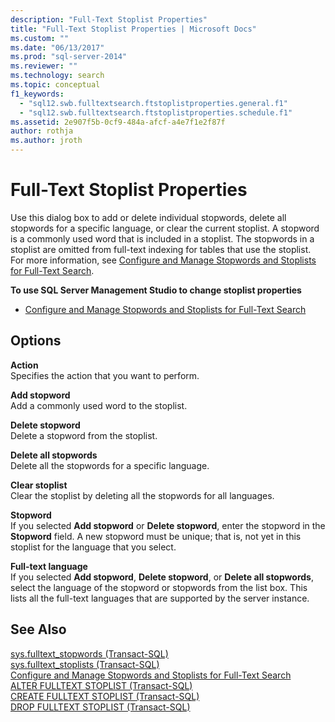 ```yaml
---
description: "Full-Text Stoplist Properties"
title: "Full-Text Stoplist Properties | Microsoft Docs"
ms.custom: ""
ms.date: "06/13/2017"
ms.prod: "sql-server-2014"
ms.reviewer: ""
ms.technology: search
ms.topic: conceptual
f1_keywords: 
  - "sql12.swb.fulltextsearch.ftstoplistproperties.general.f1"
  - "sql12.swb.fulltextsearch.ftstoplistproperties.schedule.f1"
ms.assetid: 2e907f5b-0cf9-484a-afcf-a4e7f1e2f87f
author: rothja
ms.author: jroth
---
```

# Full-Text Stoplist Properties
  Use this dialog box to add or delete individual stopwords, delete all stopwords for a specific language, or clear the current stoplist. A stopword is a commonly used word that is included in a stoplist. The stopwords in a stoplist are omitted from full-text indexing for tables that use the stoplist. For more information, see [Configure and Manage Stopwords and Stoplists for Full-Text Search](../relational-databases/search/full-text-search.md).  
  
 **To use SQL Server Management Studio to change stoplist properties**  
  
-   [Configure and Manage Stopwords and Stoplists for Full-Text Search](../relational-databases/search/full-text-search.md)  
  
## Options  
 **Action**  
 Specifies the action that you want to perform.  
  
 **Add stopword**  
 Add a commonly used word to the stoplist.  
  
 **Delete stopword**  
 Delete a stopword from the stoplist.  
  
 **Delete all stopwords**  
 Delete all the stopwords for a specific language.  
  
 **Clear stoplist**  
 Clear the stoplist by deleting all the stopwords for all languages.  
  
 **Stopword**  
 If you selected **Add stopword** or **Delete stopword**, enter the stopword in the **Stopword** field. A new stopword must be unique; that is, not yet in this stoplist for the language that you select.  
  
 **Full-text language**  
 If you selected **Add stopword**, **Delete stopword**, or **Delete all stopwords**, select the language of the stopword or stopwords from the list box. This lists all the full-text languages that are supported by the server instance.  
  
## See Also  
 [sys.fulltext_stopwords &#40;Transact-SQL&#41;](/sql/relational-databases/system-catalog-views/sys-fulltext-stopwords-transact-sql)   
 [sys.fulltext_stoplists &#40;Transact-SQL&#41;](/sql/relational-databases/system-catalog-views/sys-fulltext-stoplists-transact-sql)   
 [Configure and Manage Stopwords and Stoplists for Full-Text Search](../relational-databases/search/full-text-search.md)   
 [ALTER FULLTEXT STOPLIST &#40;Transact-SQL&#41;](/sql/t-sql/statements/alter-fulltext-stoplist-transact-sql)   
 [CREATE FULLTEXT STOPLIST &#40;Transact-SQL&#41;](/sql/t-sql/statements/create-fulltext-stoplist-transact-sql)   
 [DROP FULLTEXT STOPLIST &#40;Transact-SQL&#41;](/sql/t-sql/statements/drop-fulltext-stoplist-transact-sql)  
  
  
